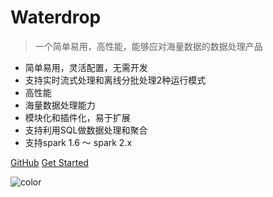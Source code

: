 # Waterdrop

> 一个简单易用，高性能，能够应对海量数据的数据处理产品

- 简单易用，灵活配置，无需开发
- 支持实时流式处理和离线分批处理2种运行模式
- 高性能
- 海量数据处理能力
- 模块化和插件化，易于扩展
- 支持利用SQL做数据处理和聚合
- 支持spark 1.6 ～ spark 2.x


[GitHub](https://github.com/InterestingLab/waterdrop/)
[Get Started](/zh-cn/readme)

<!-- 背景色 -->
![color](#C5EFF7)